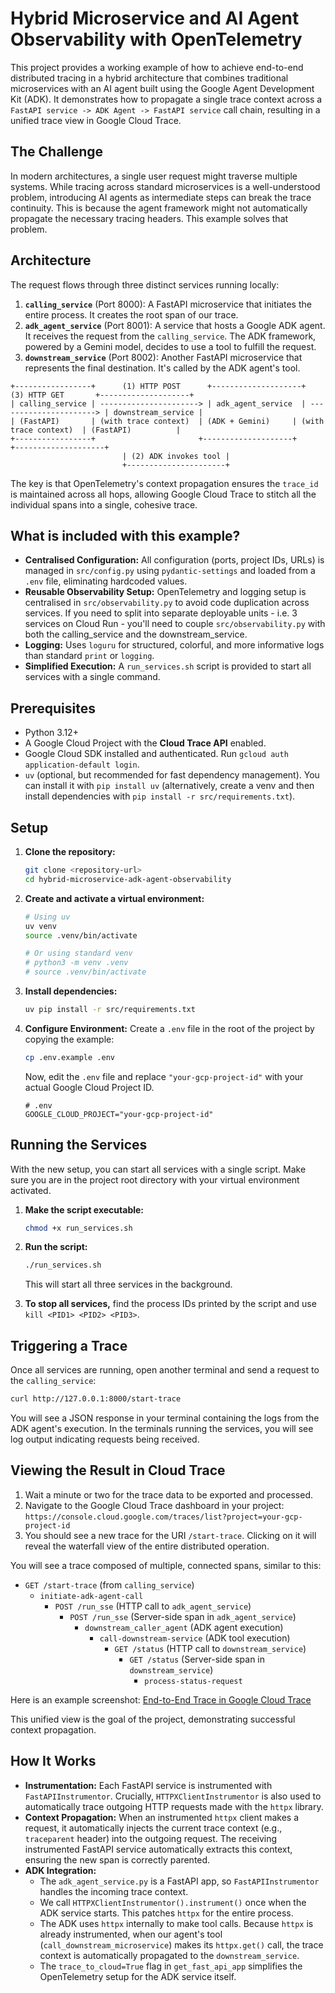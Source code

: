 # Hybrid Microservice and AI Agent Observability with OpenTelemetry

This project provides a working example of how to achieve end-to-end distributed tracing in a hybrid architecture that combines traditional microservices with an AI agent built using the Google Agent Development Kit (ADK).  It demonstrates how to propagate a single trace context across a `FastAPI service -> ADK Agent -> FastAPI service` call chain, resulting in a unified trace view in Google Cloud Trace.

## The Challenge

In modern architectures, a single user request might traverse multiple systems.  While tracing across standard microservices is a well-understood problem, introducing AI agents as intermediate steps can break the trace continuity.  This is because the agent framework might not automatically propagate the necessary tracing headers.  This example solves that problem.

## Architecture

The request flows through three distinct services running locally:

1.  **`calling_service`** (Port 8000): A FastAPI microservice that initiates the entire process.  It creates the root span of our trace.
2.  **`adk_agent_service`** (Port 8001): A service that hosts a Google ADK agent.  It receives the request from the `calling_service`.  The ADK framework, powered by a Gemini model, decides to use a tool to fulfill the request.
3.  **`downstream_service`** (Port 8002): Another FastAPI microservice that represents the final destination.  It's called by the ADK agent's tool.

```
+-----------------+      (1) HTTP POST      +--------------------+      (3) HTTP GET       +--------------------+
| calling_service | ----------------------> | adk_agent_service  | ----------------------> | downstream_service |
| (FastAPI)       | (with trace context)  | (ADK + Gemini)     | (with trace context)  | (FastAPI)          |
+-----------------+                       +--------------------+                       +--------------------+
                         | (2) ADK invokes tool |
                         +----------------------+
```

The key is that OpenTelemetry's context propagation ensures the `trace_id` is maintained across all hops, allowing Google Cloud Trace to stitch all the individual spans into a single, cohesive trace.

## What is included with this example?

- **Centralised Configuration:** All configuration (ports, project IDs, URLs) is managed in `src/config.py` using `pydantic-settings` and loaded from a `.env` file, eliminating hardcoded values.
- **Reusable Observability Setup:** OpenTelemetry and logging setup is centralised in `src/observability.py` to avoid code duplication across services.  If you need to split into separate deployable units - i.e. 3 services on Cloud Run - you'll need to couple `src/observability.py` with both the calling_service and the downstream_service.
- **Logging:** Uses `loguru` for structured, colorful, and more informative logs than standard `print` or `logging`.
- **Simplified Execution:** A `run_services.sh` script is provided to start all services with a single command.

## Prerequisites

- Python 3.12+
- A Google Cloud Project with the **Cloud Trace API** enabled.
- Google Cloud SDK installed and authenticated. Run `gcloud auth application-default login`.
- `uv` (optional, but recommended for fast dependency management).  You can install it with `pip install uv` (alternatively, create a venv and then install dependencies with `pip install -r src/requirements.txt`).

## Setup

1.  **Clone the repository:**
    ```bash
    git clone <repository-url>
    cd hybrid-microservice-adk-agent-observability
    ```

2.  **Create and activate a virtual environment:**
    ```bash
    # Using uv
    uv venv
    source .venv/bin/activate

    # Or using standard venv
    # python3 -m venv .venv
    # source .venv/bin/activate
    ```

3.  **Install dependencies:**
    ```bash
    uv pip install -r src/requirements.txt
    ```

4.  **Configure Environment:**
    Create a `.env` file in the root of the project by copying the example:
    ```bash
    cp .env.example .env
    ```
    Now, edit the `.env` file and replace `"your-gcp-project-id"` with your actual Google Cloud Project ID.

    ```
    # .env
    GOOGLE_CLOUD_PROJECT="your-gcp-project-id"
    ```

## Running the Services

With the new setup, you can start all services with a single script. Make sure you are in the project root directory with your virtual environment activated.

1.  **Make the script executable:**
    ```bash
    chmod +x run_services.sh
    ```

2.  **Run the script:**
    ```bash
    ./run_services.sh
    ```
    This will start all three services in the background.

3.  **To stop all services,** find the process IDs printed by the script and use `kill <PID1> <PID2> <PID3>`.

## Triggering a Trace

Once all services are running, open another terminal and send a request to the `calling_service`:

```bash
curl http://127.0.0.1:8000/start-trace
```

You will see a JSON response in your terminal containing the logs from the ADK agent's execution.  In the terminals running the services, you will see log output indicating requests being received.

## Viewing the Result in Cloud Trace

1.  Wait a minute or two for the trace data to be exported and processed.
2.  Navigate to the Google Cloud Trace dashboard in your project:
    `https://console.cloud.google.com/traces/list?project=your-gcp-project-id`
3.  You should see a new trace for the URI `/start-trace`. Clicking on it will reveal the waterfall view of the entire distributed operation.

You will see a trace composed of multiple, connected spans, similar to this:
- `GET /start-trace` (from `calling_service`)
  - `initiate-adk-agent-call`
    - `POST /run_sse` (HTTP call to `adk_agent_service`)
      - `POST /run_sse` (Server-side span in `adk_agent_service`)
        - `downstream_caller_agent` (ADK agent execution)
          - `call-downstream-service` (ADK tool execution)
            - `GET /status` (HTTP call to `downstream_service`)
              - `GET /status` (Server-side span in `downstream_service`)
                - `process-status-request`


Here is an example screenshot: [End-to-End Trace in Google Cloud Trace](media/e2e-trace-console-example.png)

This unified view is the goal of the project, demonstrating successful context propagation.

## How It Works

- **Instrumentation:** Each FastAPI service is instrumented with `FastAPIInstrumentor`. Crucially, `HTTPXClientInstrumentor` is also used to automatically trace outgoing HTTP requests made with the `httpx` library.
- **Context Propagation:** When an instrumented `httpx` client makes a request, it automatically injects the current trace context (e.g., `traceparent` header) into the outgoing request. The receiving instrumented FastAPI service automatically extracts this context, ensuring the new span is correctly parented.
- **ADK Integration:**
    - The `adk_agent_service.py` is a FastAPI app, so `FastAPIInstrumentor` handles the incoming trace context.
    - We call `HTTPXClientInstrumentor().instrument()` once when the ADK service starts. This patches `httpx` for the entire process.
    - The ADK uses `httpx` internally to make tool calls. Because `httpx` is already instrumented, when our agent's tool (`call_downstream_microservice`) makes its `httpx.get()` call, the trace context is automatically propagated to the `downstream_service`.
    - The `trace_to_cloud=True` flag in `get_fast_api_app` simplifies the OpenTelemetry setup for the ADK service itself.
